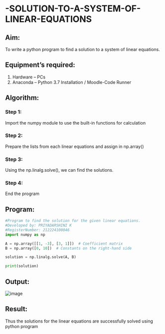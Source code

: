 # -SOLUTION-TO-A-SYSTEM-OF-LINEAR-EQUATIONS
## Aim:
To write a python program to find a solution to a system of linear equations.
## Equipment’s required:
1. 	Hardware – PCs
2. 	Anaconda – Python 3.7 Installation / Moodle-Code Runner
## Algorithm:
### Step 1: 
Import the numpy module to use the built-in functions for calculation
### Step 2: 
Prepare the lists from each linear equations and assign in np.array()
### Step 3: 
Using the np.linalg.solve(), we can find the solutions.
### Step 4: 
End the program
## Program:
```python
#Program to find the solution for the given linear equations.
#Developed by: PRIYADARSHINI K
#RegisterNumber: 212224100046
import numpy as np

A = np.array([[1, -3], [3, 1]])  # Coefficient matrix
B = np.array([0, 10])  # Constants on the right-hand side

solution = np.linalg.solve(A, B)

print(solution)
```
## Output:
![image](https://github.com/user-attachments/assets/424fc924-69da-450c-b6fe-ee51c905d7a6)

## Result: 
Thus the solutions for the linear equations are successfully solved using python program

